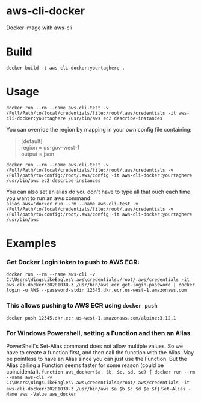 # aws-cli-docker
Docker image with aws-cli  

# Build
    docker build -t aws-cli-docker:yourtaghere .  


# Usage
    docker run --rm --name aws-cli-test -v /Full/Path/to/local/credentials/file:/root/.aws/credentials -it aws-cli-docker:yourtaghere /usr/bin/aws ec2 describe-instances  

You can override the region by mapping in your own config file containing:  

>    [default]  
>    region = us-gov-west-1  
>    output = json  

    docker run --rm --name aws-cli-test -v /Full/Path/to/local/credentials/file:/root/.aws/credentials -v /Full/path/to/config:/root/.aws/config -it aws-cli-docker:yourtaghere /usr/bin/aws ec2 describe-instances  

You can also set an alias do you don't have to type all that ouch each time you want to run an aws command:  
    `alias aws='docker run --rm --name aws-cli-test -v /Full/Path/to/local/credentials/file:/root/.aws/credentials -v /Full/path/to/config:/root/.aws/config -it aws-cli-docker:yourtaghere /usr/bin/aws'`
    
# Examples
### Get Docker Login token to push to AWS ECR:
`docker run --rm --name aws-cli -v C:\Users\WingsLikeEagles\.aws\credentials:/root/.aws/credentials -it aws-cli-docker:20201030-3 /usr/bin/aws ecr get-login-password | docker login -u AWS --password-stdin 12345.dkr.ecr.us-west-1.amazonaws.com`
### This allows pushing to AWS ECR using `docker push`
`docker push 12345.dkr.ecr.us-west-1.amazonaws.com/alpine:3.12.1`

### For Windows Powershell, setting a Function and then an Alias
PowerShell's Set-Alias command does not allow multiple values.  So we have to create a function first, and then call the function with the Alias.  May be pointless to have an Alias since you can just use the Function. But the Alias calling a Function seems faster for some reason (could be coincidental).
`function aws_docker($a, $b, $c, $d, $e) { docker run --rm --name aws-cli -v C:\Users\WingsLikeEagles\.aws\credentials:/root/.aws/credentials -it aws-cli-docker:20201030-3 /usr/bin/aws $a $b $c $d $e $f}`
`Set-Alias -Name aws -Value aws_docker`
